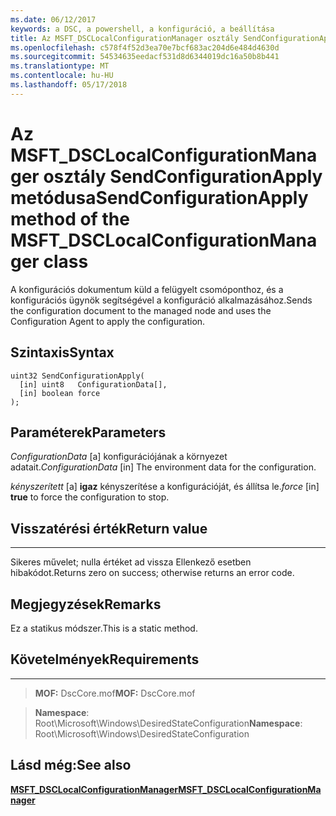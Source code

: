 ```yaml
---
ms.date: 06/12/2017
keywords: a DSC, a powershell, a konfiguráció, a beállítása
title: Az MSFT_DSCLocalConfigurationManager osztály SendConfigurationApply metódusa
ms.openlocfilehash: c578f4f52d3ea70e7bcf683ac204d6e484d4630d
ms.sourcegitcommit: 54534635eedacf531d8d6344019dc16a50b8b441
ms.translationtype: MT
ms.contentlocale: hu-HU
ms.lasthandoff: 05/17/2018
---
```

# <a name="sendconfigurationapply-method-of-the-msftdsclocalconfigurationmanager-class"></a><span data-ttu-id="7e465-103">Az MSFT_DSCLocalConfigurationManager osztály SendConfigurationApply metódusa</span><span class="sxs-lookup"><span data-stu-id="7e465-103">SendConfigurationApply method of the MSFT_DSCLocalConfigurationManager class</span></span>

<span data-ttu-id="7e465-104">A konfigurációs dokumentum küld a felügyelt csomóponthoz, és a konfigurációs ügynök segítségével a konfiguráció alkalmazásához.</span><span class="sxs-lookup"><span data-stu-id="7e465-104">Sends the configuration document to the managed node and uses the Configuration Agent to apply the configuration.</span></span>

<a name="syntax"></a><span data-ttu-id="7e465-105">Szintaxis</span><span class="sxs-lookup"><span data-stu-id="7e465-105">Syntax</span></span>
------

```mof
uint32 SendConfigurationApply(
  [in] uint8   ConfigurationData[],
  [in] boolean force
);
```

<a name="parameters"></a><span data-ttu-id="7e465-106">Paraméterek</span><span class="sxs-lookup"><span data-stu-id="7e465-106">Parameters</span></span>
----------

<span data-ttu-id="7e465-107">*ConfigurationData* \[a\] konfigurációjának a környezet adatait.</span><span class="sxs-lookup"><span data-stu-id="7e465-107">*ConfigurationData* \[in\] The environment data for the configuration.</span></span>

<span data-ttu-id="7e465-108">*kényszerített* \[a\] **igaz** kényszerítése a konfigurációját, és állítsa le.</span><span class="sxs-lookup"><span data-stu-id="7e465-108">*force* \[in\] **true** to force the configuration to stop.</span></span>

## <a name="return-value"></a><span data-ttu-id="7e465-109">Visszatérési érték</span><span class="sxs-lookup"><span data-stu-id="7e465-109">Return value</span></span>
------------

<span data-ttu-id="7e465-110">Sikeres művelet; nulla értéket ad vissza Ellenkező esetben hibakódot.</span><span class="sxs-lookup"><span data-stu-id="7e465-110">Returns zero on success; otherwise returns an error code.</span></span>

## <a name="remarks"></a><span data-ttu-id="7e465-111">Megjegyzések</span><span class="sxs-lookup"><span data-stu-id="7e465-111">Remarks</span></span>

<span data-ttu-id="7e465-112">Ez a statikus módszer.</span><span class="sxs-lookup"><span data-stu-id="7e465-112">This is a static method.</span></span>

## <a name="requirements"></a><span data-ttu-id="7e465-113">Követelmények</span><span class="sxs-lookup"><span data-stu-id="7e465-113">Requirements</span></span>
------------
><span data-ttu-id="7e465-114">**MOF:** DscCore.mof</span><span class="sxs-lookup"><span data-stu-id="7e465-114">**MOF:** DscCore.mof</span></span>

><span data-ttu-id="7e465-115">**Namespace**: Root\Microsoft\Windows\DesiredStateConfiguration</span><span class="sxs-lookup"><span data-stu-id="7e465-115">**Namespace**: Root\Microsoft\Windows\DesiredStateConfiguration</span></span>


## <a name="see-also"></a><span data-ttu-id="7e465-116">Lásd még:</span><span class="sxs-lookup"><span data-stu-id="7e465-116">See also</span></span>


[<span data-ttu-id="7e465-117">**MSFT_DSCLocalConfigurationManager**</span><span class="sxs-lookup"><span data-stu-id="7e465-117">**MSFT_DSCLocalConfigurationManager**</span></span>](msft-dsclocalconfigurationmanager.md)